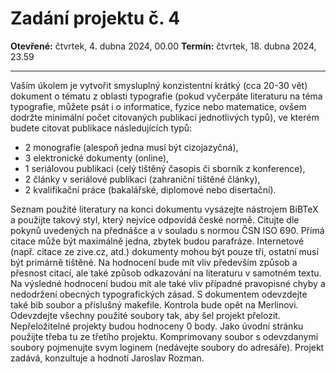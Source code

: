 # Zadání projektu č. 4

**Otevřené:** čtvrtek, 4. dubna 2024, 00.00
**Termín:** čtvrtek, 18. dubna 2024, 23.59

---

Vaším úkolem je vytvořit smysluplný konzistentní krátký (cca 20-30 vět) dokument o tématu z oblasti typografie (pokud vyčerpáte literaturu na téma typografie, můžete psát i o informatice, fyzice nebo matematice, ovšem dodržte minimální počet citovaných publikací jednotlivých typů), ve kterém budete citovat publikace následujících typů:

- 2 monografie (alespoň jedna musí být cizojazyčná),
- 3 elektronické dokumenty (online),
- 1 seriálovou publikaci (celý tištěný časopis či sborník z konference),
- 2 články v seriálové publikaci (zahraniční tištěné články),
- 2 kvalifikační práce (bakalářské, diplomové nebo disertační).

Seznam použité literatury na konci dokumentu vysázejte nástrojem BiBTeX a použijte takový styl, který nejvíce odpovídá české normě. Citujte dle pokynů uvedených na přednášce a v souladu s normou ČSN ISO 690. Přímá citace může být maximálně jedna, zbytek budou parafráze. Internetové (např. citace ze zive.cz, atd.) dokumenty mohou být pouze tři, ostatní musí být primárně tištěné. Na hodnocení bude mít vliv především způsob a přesnost citací, ale také způsob odkazování na literaturu v samotném textu. Na výsledné hodnocení budou mít ale také vliv případné pravopisné chyby a nedodržení obecných typografických zásad. S dokumentem odevzdejte také bib soubor a příslušný makefile. Kontrola bude opět na Merlinovi. Odevzdejte všechny použité soubory tak, aby šel projekt přelozit. Nepřeložitelné projekty budou hodnoceny 0 body. Jako úvodní stránku použijte třeba tu ze třetího projektu. Komprimovany soubor s odevzdanymi soubory pojmenujte svym loginem (nedávejte soubory do adresáře). Projekt zadává, konzultuje a hodnotí Jaroslav Rozman.